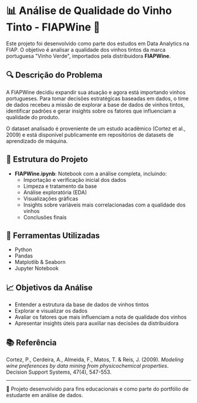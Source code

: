# 📊 Análise de Qualidade do Vinho Tinto - FIAPWine 🍷

Este projeto foi desenvolvido como parte dos estudos em Data Analytics na FIAP. O objetivo é analisar a qualidade dos vinhos tintos da marca portuguesa "Vinho Verde", importados pela distribuidora **FIAPWine**.

## 🔍 Descrição do Problema

A FIAPWine decidiu expandir sua atuação e agora está importando vinhos portugueses. Para tomar decisões estratégicas baseadas em dados, o time de dados recebeu a missão de explorar a base de dados de vinhos tintos, identificar padrões e gerar insights sobre os fatores que influenciam a qualidade do produto.

O dataset analisado é proveniente de um estudo acadêmico (Cortez et al., 2009) e está disponível publicamente em repositórios de datasets de aprendizado de máquina.

## 📁 Estrutura do Projeto

- **FIAPWine.ipynb**: Notebook com a análise completa, incluindo:
  - Importação e verificação inicial dos dados
  - Limpeza e tratamento da base
  - Análise exploratória (EDA)
  - Visualizações gráficas
  - Insights sobre variáveis mais correlacionadas com a qualidade dos vinhos
  - Conclusões finais

## 🧰 Ferramentas Utilizadas

- Python
- Pandas
- Matplotlib & Seaborn
- Jupyter Notebook

## 📈 Objetivos da Análise

- Entender a estrutura da base de dados de vinhos tintos
- Explorar e visualizar os dados
- Avaliar os fatores que mais influenciam a nota de qualidade dos vinhos
- Apresentar insights úteis para auxiliar nas decisões da distribuidora

## 📚 Referência

Cortez, P., Cerdeira, A., Almeida, F., Matos, T. & Reis, J. (2009). *Modeling wine preferences by data mining from physicochemical properties*. Decision Support Systems, 47(4), 547-553.

---

🚀 Projeto desenvolvido para fins educacionais e como parte do portfólio de estudante em análise de dados.
